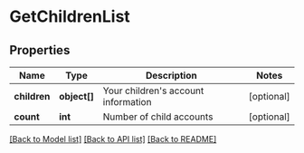 # GetChildrenList

## Properties
Name | Type | Description | Notes
------------ | ------------- | ------------- | -------------
**children** | **object[]** | Your children&#39;s account information | [optional] 
**count** | **int** | Number of child accounts | [optional] 

[[Back to Model list]](../../README.md#documentation-for-models) [[Back to API list]](../../README.md#documentation-for-api-endpoints) [[Back to README]](../../README.md)


